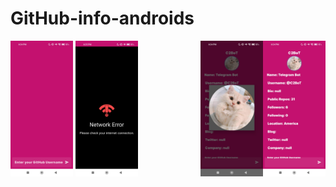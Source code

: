 # GitHub-info-androids


<img align="right" src="https://github.com/C2BoT/GitHub-info-androids/blob/master/Preview-image/Screenshot_2023-10-21-18-04-35-658_com.tg.githubinfo.jpg" width = "100px" />

<img align="top" src="https://github.com/C2BoT/GitHub-info-androids/blob/master/Preview-image/Screenshot_2023-10-21-18-04-26-537_com.tg.githubinfo.jpg" width = "100px" />

<img align="right" src="https://github.com/C2BoT/GitHub-info-androids/blob/master/Preview-image/Screenshot_2023-10-21-18-04-41-960_com.tg.githubinfo.jpg" width = "100px" />


<img align="top" src="https://github.com/C2BoT/GitHub-info-androids/blob/master/Preview-image/Screenshot_2023-10-21-18-05-15-811_com.tg.githubinfo.jpg" width = "100px" />
